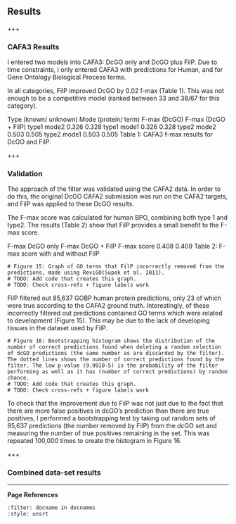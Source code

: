 ## Results

+++

### CAFA3 Results

[//]: # (TODO: Explain validation in more detail)

I entered two models into CAFA3: DcGO only and DcGO plus FilP. Due to time constraints, I only entered CAFA3 with predictions for Human, and for Gene Ontology Biological Process terms. 

In all categories, FilP improved DcGO by 0.02 f-max (Table 1). This was not enough to be a competitive model (ranked between 33 and 38/67 for this category).
 
[//]: # (TODO: Format table 1 and check cross-refs)

Type (known/
unknown) 
Mode (protein/
term)
F-max (DcGO) 
F-max (DcGO + FilP)
type1
mode2
0.326
0.328
type1
mode1
0.326
0.328
type2
mode2
0.503
0.505
type2
mode1
0.503
0.505
Table 1: CAFA3 f-max results for DcGO and FilP.





+++

### Validation
The approach of the filter was validated using the CAFA2 data. In order to do this, the original DcGO CAFA2 submission was run on the CAFA2 targets, and FilP was applied to these DcGO results. 

The F-max score was calculated for human BPO, combining both type 1 and type2. The results (Table 2) show that FilP provides a small benefit to the F-max score. 

[//]: # (TODO: Format table 2 and check cross-refs)

F-max
DcGO only 
F-max
DcGO + FilP
F-max score
0.408
0.409
Table 2: F-max score with and without FilP 

```{code-cell} ipython3
# Figure 15: Graph of GO terms that FilP incorrectly removed from the predictions, made using ReviGO(Supek et al. 2011).
# TODO: Add code that creates this graph.
# TODO: Check cross-refs + figure labels work
```

FilP filtered out 85,637 GOBP human protein predictions, only 23 of which were true according to the CAFA2 ground truth. Interestingly, of these incorrectly filtered out predictions contained GO terms which were related to development (Figure 15). This may be due to the lack of developing tissues in the dataset used by FilP. 

```{code-cell} ipython3
# Figure 16: Bootstrapping histogram shows the distribution of the number of correct predictions found when deleting a random selection of dcGO predictions (the same number as are discarded by the filter). The dotted lines shows the number of correct predictions found by the filter. The low p-value (9.9910-5) is the probability of the filter performing as well as it has (number of correct predictions) by random chance.
# TODO: Add code that creates this graph.
# TODO: Check cross-refs + figure labels work
```

To check that the improvement due to FilP was not just due to the fact that there are more false positives in dcGO’s prediction than there are true positives, I performed a bootstrapping test by taking out random sets of 85,637 predictions (the number removed by FilP) from the dcGO set and measuring the number of true positives remaining in the set. This was repeated 100,000 times to create the histogram in Figure 16.

+++

### Combined data-set results
[//]: # (TODO: Write)

---
**Page References**

```{bibliography} /_bibliography/references.bib
:filter: docname in docnames
:style: unsrt
```